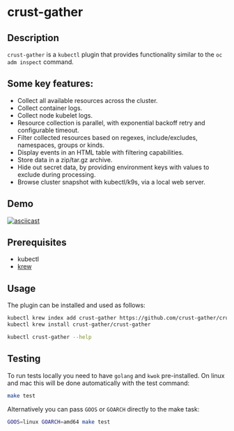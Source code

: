 # crust-gather

## Description

`crust-gather` is a `kubectl` plugin that provides functionality similar to the `oc adm inspect` command.

## Some key features:

- Collect all available resources across the cluster.
- Collect container logs.
- Collect node kubelet logs.
- Resource collection is parallel, with exponential backoff retry and configurable timeout.
- Filter collected resources based on regexes, include/excludes, namespaces, groups or kinds.
- Display events in an HTML table with filtering capabilities.
- Store data in a zip/tar.gz archive.
- Hide out secret data, by providing environment keys with values to exclude during processing.
- Browse cluster snapshot with kubectl/k9s, via a local web server.

## Demo

[![asciicast](https://asciinema.org/a/632848.svg)](https://asciinema.org/a/632848)

## Prerequisites
- kubectl
- [krew](https://krew.sigs.k8s.io/docs/user-guide/setup/install/)

## Usage

The plugin can be installed and used as follows:

```bash
kubectl krew index add crust-gather https://github.com/crust-gather/crust-gather.git
kubectl krew install crust-gather/crust-gather

kubectl crust-gather --help
```

## Testing

To run tests locally you need to have `golang` and `kwok` pre-installed. On linux and mac this will be done automatically with the test command:
```bash
make test
```

Alternatively you can pass `GOOS` or `GOARCH` directly to the make task:
```bash
GOOS=linux GOARCH=amd64 make test
```
